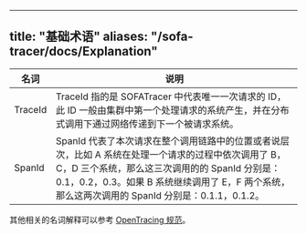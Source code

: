 
---
title: "基础术语"
aliases: "/sofa-tracer/docs/Explanation"
---


名词 | 说明
---- | ---
TraceId | TraceId 指的是 SOFATracer 中代表唯一一次请求的 ID，此 ID 一般由集群中第一个处理请求的系统产生，并在分布式调用下通过网络传递到下一个被请求系统。
SpanId |  SpanId 代表了本次请求在整个调用链路中的位置或者说层次，比如 A 系统在处理一个请求的过程中依次调用了 B，C，D 三个系统，那么这三次调用的的 SpanId 分别是：0.1，0.2，0.3。如果 B 系统继续调用了 E，F 两个系统，那么这两次调用的 SpanId 分别是：0.1.1，0.1.2。

其他相关的名词解释可以参考 [OpenTracing 规范](http://opentracing.io/documentation/pages/spec.html)。